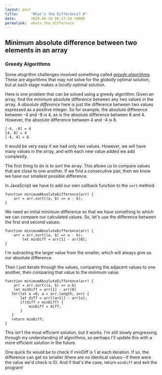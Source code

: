 ```yaml
---
layout: post
title:      "What's the Difference? #"
date:       2020-06-26 00:17:56 +0000
permalink:  whats_the_difference
---
```


## Minimum absolute difference between two elements in an array ##

### Greedy Algorithms ###

Some alogrithm challenges involved something called [*greedy algorithms*](https://en.wikipedia.org/wiki/Greedy_algorithm).  These are algorithms that may not solve for the *globally* optimal solution, but at each stage makes a *locally* optimal solution. 

Here is one problem that can be solved using a greedy algorithm: 
Given an array, find the minimum absolute difference between any two values in the array. 
A *absolute difference* here is just the difference between two values expressed as a positive integer. So for example, the absolute difference between -4 and -8 is 4, as is the absolute difference between 8 and 4. However, the absolute difference between 4 and -4 is 8. 
```
[-4, -8] = 4
[4, 8] = 4
[-4, 4] = 8
```

It would be very easy if we had only two values. However, we will have many values in the array, and with each new value added we add complexity. 

The first thing to do is to sort the array. This allows us to compare values that are close to one another. If we find a consecutive pair, then we know we have our smallest possible difference. 

In JavaScript we have to add our own callback function to the `sort` method:

```
function minimumAbsoluteDifference(arr) {
    arr = arr.sort((a, b) => a - b);
}
```

We need an initial minimum difference so that we have something to which we can compare our calculated values. So, let's use the difference between the first and second values:

```
function minimumAbsoluteDifference(arr) {
    arr = arr.sort((a, b) => a - b);
		let minDiff = arr[1] - arr[0];
}
```

I'm subracting the larger value from the smaller, which will always give us our absolute difference. 

Then I just iterate through the values, comparing the adjacent values to one another, then comparing that value to the minimum value. 

```
function minimumAbsoluteDifference(arr) {
    arr = arr.sort((a, b) => a-b) 
    let minDiff = arr[1] - arr[0]
   for(let a =0; a < arr.length; a++) {
       let diff = arr[(a+1)] - arr[a];
       if(diff < minDiff) {
           minDiff = diff;
       }
   }
   return minDiff;
}
```

This isn't the most efficient solution, but it works. I'm still slowly progressing through my understanding of algorithms, so perhaps I'll update this with a more efficient solution in the future. 

One quick fix would be to check if minDiff is 1 at each iteration. If so, the difference can get no smaller (there are no identical values--if there were the value we'd check is 0). And if that's the case, return `minDiff` and exit the program! 

